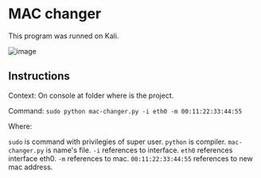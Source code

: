 # MAC changer

This program was runned on Kali. 

![image](https://user-images.githubusercontent.com/78567418/150640414-ffe55c9a-2835-4052-84ff-bccddfc3ab79.png)

## Instructions

Context: On console at folder where is the project.

Command: `sudo python mac-changer.py -i eth0 -m 00:11:22:33:44:55`

Where:

`sudo` is command with privilegies of super user.
`python` is compiler.
`mac-changer.py` is name's file.
`-i` references to interface.
`eth0` references interface eth0.
`-m` references to mac.
`00:11:22:33:44:55` references to new mac address.
